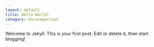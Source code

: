 ```yaml
---
layout: default
title: Hello World!
category: Uncategorized
---
```

Welcome to Jekyll. This is your first post. Edit or delete it, then start blogging!